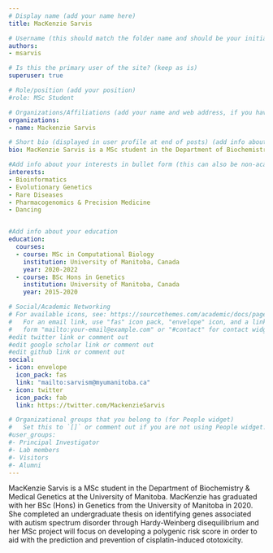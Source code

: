 ```yaml
---
# Display name (add your name here)
title: MacKenzie Sarvis

# Username (this should match the folder name and should be your initial and surname)
authors:
- msarvis

# Is this the primary user of the site? (keep as is)
superuser: true

# Role/position (add your position)
#role: MSc Student

# Organizations/Affiliations (add your name and web address, if you have one)
organizations:
- name: Mackenzie Sarvis

# Short bio (displayed in user profile at end of posts) (add info about yourself)
bio: MacKenzie Sarvis is a MSc student in the Department of Biochemistry & Medical Genetics at the University of Manitoba. 

#Add info about your interests in bullet form (this can also be non-academic) 
interests:
- Bioinformatics 
- Evolutionary Genetics
- Rare Diseases
- Pharmacogenomics & Precision Medicine
- Dancing


#Add info about your education 
education:
  courses:
  - course: MSc in Computational Biology
    institution: University of Manitoba, Canada
    year: 2020-2022
  - course: BSc Hons in Genetics
    institution: University of Manitoba, Canada
    year: 2015-2020

# Social/Academic Networking
# For available icons, see: https://sourcethemes.com/academic/docs/page-builder/#icons
#   For an email link, use "fas" icon pack, "envelope" icon, and a link in the
#   form "mailto:your-email@example.com" or "#contact" for contact widget.
#edit twitter link or comment out
#edit google scholar link or comment out
#edit github link or comment out
social:
- icon: envelope
  icon_pack: fas
  link: "mailto:sarvism@myumanitoba.ca"
- icon: twitter
  icon_pack: fab
  link: https://twitter.com/MackenzieSarvis

# Organizational groups that you belong to (for People widget)
#   Set this to `[]` or comment out if you are not using People widget.
#user_groups:
#- Principal Investigator
#- Lab members
#- Visitors
#- Alumni
---
```


MacKenzie Sarvis is a MSc student in the Department of Biochemistry & Medical Genetics at the University of Manitoba. MacKenzie has graduated with her BSc (Hons) in Genetics from the University of Manitoba in 2020. She completed an undergraduate thesis on identifying genes associated with autism spectrum disorder through Hardy-Weinberg disequilibrium and her MSc project will focus on developing a polygenic risk score in order to aid with the prediction and prevention of cisplatin-induced ototoxicity.
